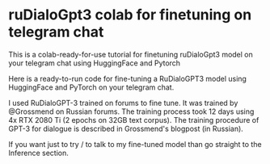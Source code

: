 # ruDialoGpt3 colab for finetuning on telegram chat
This is a colab-ready-for-use tutorial for finetuning ruDialoGpt3 model on your telegram chat using HuggingFace and Pytorch


Here is a ready-to-run code for fine-tuning a RuDialoGPT3 model using HuggingFace and PyTorch on your telegram chat.

I used RuDialoGPT-3 trained on forums to fine tune. It was trained by @Grossmend on Russian forums. The training process took 12 days using 4x RTX 2080 Ti (2 epochs on 32GB text corpus). The training procedure of GPT-3 for dialogue is described in Grossmend's blogpost (in Russian).

If you want just to try / to talk to my fine-tuned model than go straight to the Inference section.
